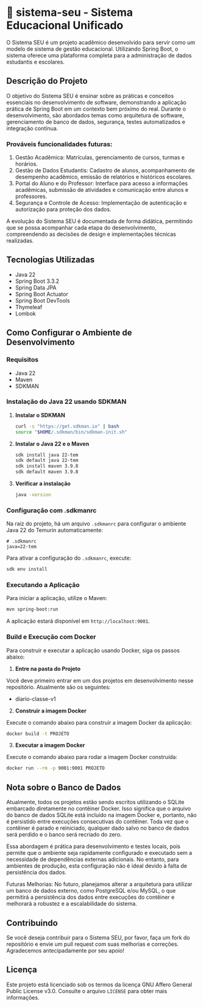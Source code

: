 # 📖 sistema-seu - Sistema Educacional Unificado

O Sistema SEU é um projeto acadêmico desenvolvido para servir como um modelo de sistema de gestão educacional. Utilizando Spring Boot, o sistema oferece uma plataforma completa para a administração de dados estudantis e escolares.

## Descrição do Projeto

O objetivo do Sistema SEU é ensinar sobre as práticas e conceitos essenciais no desenvolvimento de software, demonstrando a aplicação prática de Spring Boot em um contexto bem próximo do real. Durante o desenvolvimento, são abordados temas como arquitetura de software, gerenciamento de banco de dados, segurança, testes automatizados e integração contínua.

### Prováveis funcionalidades futuras:

1. Gestão Acadêmica: Matrículas, gerenciamento de cursos, turmas e horários.
1. Gestão de Dados Estudantis: Cadastro de alunos, acompanhamento de desempenho acadêmico, emissão de relatórios e históricos escolares.
1. Portal do Aluno e do Professor: Interface para acesso a informações acadêmicas, submissão de atividades e comunicação entre alunos e professores.
1. Segurança e Controle de Acesso: Implementação de autenticação e autorização para proteção dos dados.

A evolução do Sistema SEU é documentada de forma didática, permitindo que se possa acompanhar cada etapa do desenvolvimento, compreendendo as decisões de design e implementações técnicas realizadas.

## Tecnologias Utilizadas

- Java 22
- Spring Boot 3.3.2
- Spring Data JPA
- Spring Boot Actuator
- Spring Boot DevTools
- Thymeleaf
- Lombok

## Como Configurar o Ambiente de Desenvolvimento

### Requisitos

- Java 22
- Maven
- SDKMAN

### Instalação do Java 22 usando SDKMAN

1. **Instalar o SDKMAN**
   
   ```bash
   curl -s "https://get.sdkman.io" | bash
   source "$HOME/.sdkman/bin/sdkman-init.sh"
   ```

2. **Instalar o Java 22 e o Maven**
   
   ```bash
   sdk install java 22-tem
   sdk default java 22-tem
   sdk install maven 3.9.8
   sdk default maven 3.9.8
   ```

3. **Verificar a instalação**
   
   ```bash
   java -version
   ```

### Configuração com .sdkmanrc

Na raiz do projeto, há um arquivo `.sdkmanrc` para configurar o ambiente Java 22 do Temurin automaticamente:

```plaintext
# .sdkmanrc
java=22-tem
```

Para ativar a configuração do `.sdkmanrc`, execute:

```bash
sdk env install
```

### Executando a Aplicação

Para iniciar a aplicação, utilize o Maven:

```bash
mvn spring-boot:run
```

A aplicação estará disponível em `http://localhost:9001`.

### Build e Execução com Docker

Para construir e executar a aplicação usando Docker, siga os passos abaixo:

1. **Entre na pasta do Projeto**

Você deve primeiro entrar em um dos projetos em desenvolvimento nesse repositório. Atualmente são os seguintes:

- diario-classe-v1

2. **Construir a imagem Docker**

Execute o comando abaixo para construir a imagem Docker da aplicação:

```bash
docker build -t PROJETO
```

3. **Executar a imagem Docker**

Execute o comando abaixo para rodar a imagem Docker construída:

```bash
docker run --rm -p 9001:9001 PROJETO
```

## Nota sobre o Banco de Dados

Atualmente, todos os projetos estão sendo escritos utilizando o SQLite embarcado diretamente no contêiner Docker. Isso significa que o arquivo do banco de dados SQLite está incluído na imagem Docker e, portanto, não é persistido entre execuções consecutivas do contêiner. Toda vez que o contêiner é parado e reiniciado, qualquer dado salvo no banco de dados será perdido e o banco será recriado do zero.

Essa abordagem é prática para desenvolvimento e testes locais, pois permite que o ambiente seja rapidamente configurado e executado sem a necessidade de dependências externas adicionais. No entanto, para ambientes de produção, esta configuração não é ideal devido à falta de persistência dos dados.

Futuras Melhorias: No futuro, planejamos alterar a arquitetura para utilizar um banco de dados externo, como PostgreSQL e/ou MySQL, o que permitirá a persistência dos dados entre execuções do contêiner e melhorará a robustez e a escalabilidade do sistema.

## Contribuindo

Se você deseja contribuir para o Sistema SEU, por favor, faça um fork do repositório e envie um pull request com suas melhorias e correções. Agradecemos antecipadamente por seu apoio!

## Licença

Este projeto está licenciado sob os termos da licença GNU Affero General Public License v3.0. Consulte o arquivo `LICENSE` para obter mais informações.
